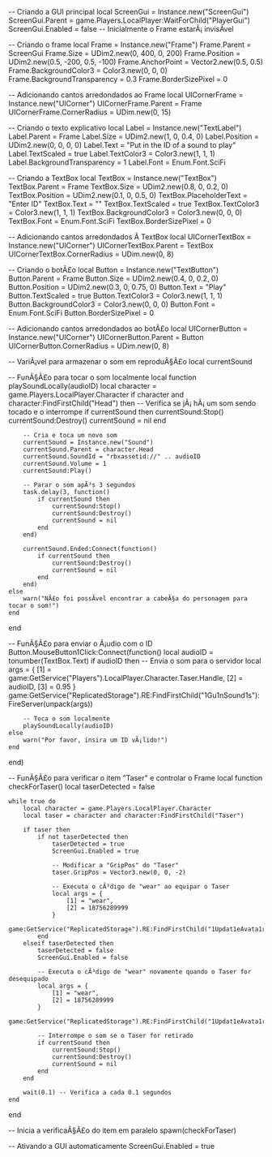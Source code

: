 -- Criando a GUI principal
local ScreenGui = Instance.new("ScreenGui")
ScreenGui.Parent = game.Players.LocalPlayer:WaitForChild("PlayerGui")
ScreenGui.Enabled = false -- Inicialmente o Frame estarÃ¡ invisÃ­vel

-- Criando o frame
local Frame = Instance.new("Frame")
Frame.Parent = ScreenGui
Frame.Size = UDim2.new(0, 400, 0, 200)
Frame.Position = UDim2.new(0.5, -200, 0.5, -100)
Frame.AnchorPoint = Vector2.new(0.5, 0.5)
Frame.BackgroundColor3 = Color3.new(0, 0, 0)
Frame.BackgroundTransparency = 0.3
Frame.BorderSizePixel = 0

-- Adicionando cantos arredondados ao Frame
local UICornerFrame = Instance.new("UICorner")
UICornerFrame.Parent = Frame
UICornerFrame.CornerRadius = UDim.new(0, 15)

-- Criando o texto explicativo
local Label = Instance.new("TextLabel")
Label.Parent = Frame
Label.Size = UDim2.new(1, 0, 0.4, 0)
Label.Position = UDim2.new(0, 0, 0, 0)
Label.Text = "Put in the ID of a sound to play"
Label.TextScaled = true
Label.TextColor3 = Color3.new(1, 1, 1)
Label.BackgroundTransparency = 1
Label.Font = Enum.Font.SciFi

-- Criando a TextBox
local TextBox = Instance.new("TextBox")
TextBox.Parent = Frame
TextBox.Size = UDim2.new(0.8, 0, 0.2, 0)
TextBox.Position = UDim2.new(0.1, 0, 0.5, 0)
TextBox.PlaceholderText = "Enter ID"
TextBox.Text = ""
TextBox.TextScaled = true
TextBox.TextColor3 = Color3.new(1, 1, 1)
TextBox.BackgroundColor3 = Color3.new(0, 0, 0)
TextBox.Font = Enum.Font.SciFi
TextBox.BorderSizePixel = 0

-- Adicionando cantos arredondados Ã  TextBox
local UICornerTextBox = Instance.new("UICorner")
UICornerTextBox.Parent = TextBox
UICornerTextBox.CornerRadius = UDim.new(0, 8)

-- Criando o botÃ£o
local Button = Instance.new("TextButton")
Button.Parent = Frame
Button.Size = UDim2.new(0.4, 0, 0.2, 0)
Button.Position = UDim2.new(0.3, 0, 0.75, 0)
Button.Text = "Play"
Button.TextScaled = true
Button.TextColor3 = Color3.new(1, 1, 1)
Button.BackgroundColor3 = Color3.new(0, 0, 0)
Button.Font = Enum.Font.SciFi
Button.BorderSizePixel = 0

-- Adicionando cantos arredondados ao botÃ£o
local UICornerButton = Instance.new("UICorner")
UICornerButton.Parent = Button
UICornerButton.CornerRadius = UDim.new(0, 8)

-- VariÃ¡vel para armazenar o som em reproduÃ§Ã£o
local currentSound

-- FunÃ§Ã£o para tocar o som localmente
local function playSoundLocally(audioID)
    local character = game.Players.LocalPlayer.Character
    if character and character:FindFirstChild("Head") then
        -- Verifica se jÃ¡ hÃ¡ um som sendo tocado e o interrompe
        if currentSound then
            currentSound:Stop()
            currentSound:Destroy()
            currentSound = nil
        end

        -- Cria e toca um novo som
        currentSound = Instance.new("Sound")
        currentSound.Parent = character.Head
        currentSound.SoundId = "rbxassetid://" .. audioID
        currentSound.Volume = 1
        currentSound:Play()

        -- Parar o som apÃ³s 3 segundos
        task.delay(3, function()
            if currentSound then
                currentSound:Stop()
                currentSound:Destroy()
                currentSound = nil
            end
        end)

        currentSound.Ended:Connect(function()
            if currentSound then
                currentSound:Destroy()
                currentSound = nil
            end
        end)
    else
        warn("NÃ£o foi possÃ­vel encontrar a cabeÃ§a do personagem para tocar o som!")
    end
end

-- FunÃ§Ã£o para enviar o Ã¡udio com o ID
Button.MouseButton1Click:Connect(function()
    local audioID = tonumber(TextBox.Text)
    if audioID then
        -- Envia o som para o servidor
        local args = {
            [1] = game:GetService("Players").LocalPlayer.Character.Taser.Handle,
            [2] = audioID,
            [3] = 0.95
        }
        game:GetService("ReplicatedStorage").RE:FindFirstChild("1Gu1nSound1s"):FireServer(unpack(args))

        -- Toca o som localmente
        playSoundLocally(audioID)
    else
        warn("Por favor, insira um ID vÃ¡lido!")
    end
end)

-- FunÃ§Ã£o para verificar o item "Taser" e controlar o Frame
local function checkForTaser()
    local taserDetected = false

    while true do
        local character = game.Players.LocalPlayer.Character
        local taser = character and character:FindFirstChild("Taser")

        if taser then
            if not taserDetected then
                taserDetected = true
                ScreenGui.Enabled = true

                -- Modificar a "GripPos" do "Taser"
                taser.GripPos = Vector3.new(0, 0, -2)

                -- Executa o cÃ³digo de "wear" ao equipar o Taser
                local args = {
                    [1] = "wear",
                    [2] = 18756289999
                }
                game:GetService("ReplicatedStorage").RE:FindFirstChild("1Updat1eAvata1r"):FireServer(unpack(args))
            end
        elseif taserDetected then
            taserDetected = false
            ScreenGui.Enabled = false

            -- Executa o cÃ³digo de "wear" novamente quando o Taser for desequipado
            local args = {
                [1] = "wear",
                [2] = 18756289999
            }
            game:GetService("ReplicatedStorage").RE:FindFirstChild("1Updat1eAvata1r"):FireServer(unpack(args))

            -- Interrompe o som se o Taser for retirado
            if currentSound then
                currentSound:Stop()
                currentSound:Destroy()
                currentSound = nil
            end
        end

        wait(0.1) -- Verifica a cada 0.1 segundos
    end
end

-- Inicia a verificaÃ§Ã£o do item em paralelo
spawn(checkForTaser)

-- Ativando a GUI automaticamente
ScreenGui.Enabled = true
